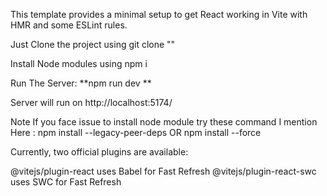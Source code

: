 This template provides a minimal setup to get React working in Vite with HMR and some ESLint rules.

Just Clone the project using git clone ""

Install Node modules using npm i

Run The Server: **npm run dev **

Server will run on http://localhost:5174/

Note If you face issue to install node module try these command I mention Here : npm install --legacy-peer-deps OR npm install --force

Currently, two official plugins are available:

@vitejs/plugin-react uses Babel for Fast Refresh
@vitejs/plugin-react-swc uses SWC for Fast Refresh
